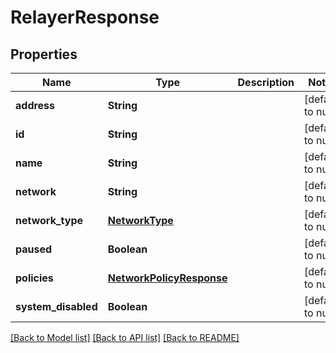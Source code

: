 # RelayerResponse

## Properties

| Name                | Type                                                  | Description | Notes             |
| ------------------- | ----------------------------------------------------- | ----------- | ----------------- |
| **address**         | **String**                                            |             | [default to null] |
| **id**              | **String**                                            |             | [default to null] |
| **name**            | **String**                                            |             | [default to null] |
| **network**         | **String**                                            |             | [default to null] |
| **network_type**    | [**NetworkType**](NetworkType.md)                     |             | [default to null] |
| **paused**          | **Boolean**                                           |             | [default to null] |
| **policies**        | [**NetworkPolicyResponse**](NetworkPolicyResponse.md) |             | [default to null] |
| **system_disabled** | **Boolean**                                           |             | [default to null] |

[[Back to Model list]](../README.md#documentation-for-models) [[Back to API list]](../README.md#documentation-for-api-endpoints) [[Back to README]](../README.md)
